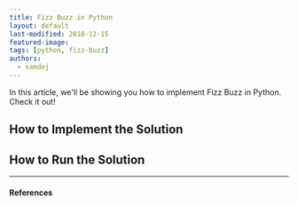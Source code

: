 ```yaml
---
title: Fizz Buzz in Python
layout: default
last-modified: 2018-12-15
featured-image:
tags: [python, fizz-buzz]
authors:
  - samdoj
---
```


In this article, we'll be showing you how to implement Fizz Buzz in Python.
Check it out!

## How to Implement the Solution

## How to Run the Solution

---

#### References

[^1]: D. Leaman, “Fizz Buzz in PowerShell,” The Renegade Coder, 16-Nov-2018. [Online]. Available: <https://therenegadecoder.com/code/fizz-buzz-in-powershell/>. [Accessed: 11-Dec-2018].
